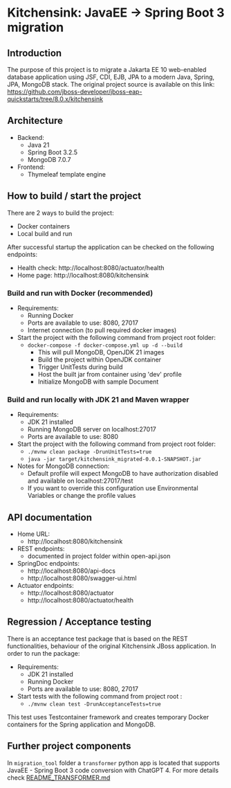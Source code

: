 # Kitchensink: JavaEE -> Spring Boot 3 migration

## Introduction
The purpose of this project is to migrate a  Jakarta EE 10 web-enabled database application using JSF, CDI, EJB, JPA to a modern Java, Spring, JPA, MongoDB stack.
The original project source is available on this link: https://github.com/jboss-developer/jboss-eap-quickstarts/tree/8.0.x/kitchensink

## Architecture
- Backend:
  - Java 21
  - Spring Boot 3.2.5
  - MongoDB 7.0.7
- Frontend:
  - Thymeleaf template engine

## How to build / start the project
There are 2 ways to build the project:
- Docker containers
- Local build and run

After successful startup the application can be checked on the following endpoints:
  - Health check: http://localhost:8080/actuator/health
  - Home page: http://localhost:8080/kitchensink

### Build and run with Docker (recommended)
- Requirements:
  - Running Docker
  - Ports are available to use: 8080, 27017
  - Internet connection (to pull required docker images)
- Start the project with the following command from project root folder:
  - `docker-compose -f docker-compose.yml up -d --build`
    - This will pull MongoDB, OpenJDK 21 images
    - Build the project within OpenJDK container
    - Trigger UnitTests during build
    - Host the built jar from container using 'dev' profile
    - Initialize MongoDB with sample Document

### Build and run locally with JDK 21 and Maven wrapper
- Requirements:
  - JDK 21 installed
  - Running MongoDB server on localhost:27017
  - Ports are available to use: 8080
- Start the project with the following command from project root folder:
  - `./mvnw clean package -DrunUnitTests=true`
  - `java -jar target/kitchensink_migrated-0.0.1-SNAPSHOT.jar`
- Notes for MongoDB connection:
  - Default profile will expect MongoDB to have authorization disabled and available on localhost:27017/test
  - If you want to override this configuration use Environmental Variables or change the profile values

## API documentation
- Home URL:
  - http://localhost:8080/kitchensink
- REST endpoints:
  - documented in project folder within open-api.json
- SpringDoc endpoints:
  - http://localhost:8080/api-docs
  - http://localhost:8080/swagger-ui.html
- Actuator endpoints:
  - http://localhost:8080/actuator
  - http://localhost:8080/actuator/health

## Regression / Acceptance testing
There is an acceptance test package that is based on the REST functionalities, behaviour of the original Kitchensink JBoss application.
In order to run the package:
- Requirements:
  - JDK 21 installed
  - Running Docker
  - Ports are available to use: 8080, 27017
- Start tests with the following command from project root :
  - `./mvnw clean test -DrunAcceptanceTests=true`

This test uses Testcontainer framework and  creates temporary Docker containers for the Spring application and MongoDB.

## Further project components
In `migration_tool` folder a `transformer` python app is located that supports JavaEE - Spring Boot 3 code conversion with ChatGPT 4. For  more details check [README_TRANSFORMER.md](migration_tool%2Ftransformer%2FREADME_TRANSFORMER.md)